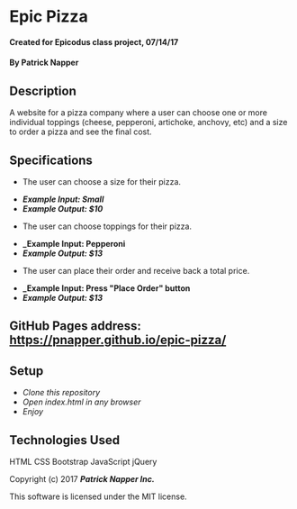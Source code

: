 # Epic Pizza

 #### Created for Epicodus class project, 07/14/17

 #### By **Patrick Napper**

 ## Description

 A website for a pizza company where a user can choose one or more individual toppings (cheese, pepperoni, artichoke, anchovy, etc) and a size to order a pizza and see the final cost.

 ## Specifications

 * The user can choose a size for their pizza.
  - **_Example Input: Small_**
  - **_Example Output: $10_**
 * The user can choose toppings for their pizza.
  - **_Example Input: Pepperoni**
  - **_Example Output: $13_**
 * The user can place their order and receive back a total price.
  - **_Example Input: Press "Place Order" button**
  - **_Example Output: $13_**

 ## GitHub Pages address: https://pnapper.github.io/epic-pizza/

 ## Setup

 * _Clone this repository_
 * _Open index.html in any browser_
 * _Enjoy_

 ## Technologies Used

 HTML
 CSS
 Bootstrap
 JavaScript
 jQuery

 Copyright (c) 2017 **_Patrick Napper Inc._**

 This software is licensed under the MIT license.
